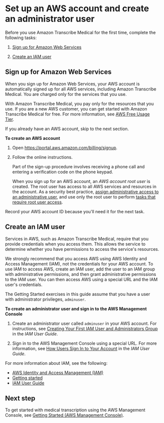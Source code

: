 # Set up an AWS account and create an administrator user<a name="setting-up-med"></a>

Before you use Amazon Transcribe Medical for the first time, complete the following tasks:

1. [Sign up for Amazon Web Services](#setting-up-signup-med)

1. [Create an IAM user](#setting-up-iam-med)

## Sign up for Amazon Web Services<a name="setting-up-signup-med"></a>

When you sign up for Amazon Web Services, your AWS account is automatically signed up for all AWS services, including Amazon Transcribe Medical\. You are charged only for the services that you use\.

With Amazon Transcribe Medical, you pay only for the resources that you use\. If you are a new AWS customer, you can get started with Amazon Transcribe Medical for free\. For more information, see [AWS Free Usage Tier](http://aws.amazon.com/free/)\.

If you already have an AWS account, skip to the next section\. 

**To create an AWS account**

1. Open [https://portal\.aws\.amazon\.com/billing/signup](https://portal.aws.amazon.com/billing/signup)\.

1. Follow the online instructions\.

   Part of the sign\-up procedure involves receiving a phone call and entering a verification code on the phone keypad\.

   When you sign up for an AWS account, an *AWS account root user* is created\. The root user has access to all AWS services and resources in the account\. As a security best practice, [assign administrative access to an administrative user](https://docs.aws.amazon.com/singlesignon/latest/userguide/getting-started.html), and use only the root user to perform [tasks that require root user access](https://docs.aws.amazon.com/accounts/latest/reference/root-user-tasks.html)\.

Record your AWS account ID because you'll need it for the next task\.

## Create an IAM user<a name="setting-up-iam-med"></a>

Services in AWS, such as Amazon Transcribe Medical, require that you provide credentials when you access them\. This allows the service to determine whether you have permissions to access the service's resources\. 

We strongly recommend that you access AWS using AWS Identity and Access Management \(IAM\), not the credentials for your AWS account\. To use IAM to access AWS, create an IAM user, add the user to an IAM group with administrative permissions, and then grant administrative permissions to the IAM user\. You can then access AWS using a special URL and the IAM user's credentials\.

The Getting Started exercises in this guide assume that you have a user with administrator privileges, `adminuser`\. 

**To create an administrator user and sign in to the AWS Management Console**

1. Create an administrator user called `adminuser` in your AWS account\. For instructions, see [Creating Your First IAM User and Administrators Group](https://docs.aws.amazon.com/IAM/latest/UserGuide/getting-started_create-admin-group.html) in the *IAM User Guide*\.

1. Sign in to the AWS Management Console using a special URL\. For more information, see [How Users Sign In to Your Account](https://docs.aws.amazon.com/IAM/latest/UserGuide/getting-started_how-users-sign-in.html) in the *IAM User Guide*\.

For more information about IAM, see the following:
+ [AWS Identity and Access Management \(IAM\)](https://aws.amazon.com/iam/)
+ [Getting started](https://docs.aws.amazon.com/IAM/latest/UserGuide/getting-started.html)
+ [IAM User Guide](https://docs.aws.amazon.com/IAM/latest/UserGuide/)

## Next step<a name="setting-up-next-step-2-med"></a>

To get started with medical transcription using the AWS Management Console, see [Getting Started \(AWS Management Console\)](getting-started-med-console.md)\.